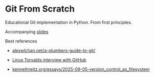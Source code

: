 # Git From Scratch
Educational Git implementation in Python. From first principles.

Accompanying [slides](https://docs.google.com/presentation/d/1elyuvcdUsoOgDUpBz537iEdjximkDF6qBjaiG92B4RY/edit?usp=sharing)


Best references

- [alexwlchan.net/a-plumbers-guide-to-git/](https://alexwlchan.net/a-plumbers-guide-to-git/)

- [Linus Torvalds interview with GitHub](https://www.youtube.com/watch?v=sCr_gb8rdEI)

- [kennethreitz.org/essays/2025-09-05-version_control_as_filesystem](https://kennethreitz.org/essays/2025-09-05-version_control_as_filesystem)
